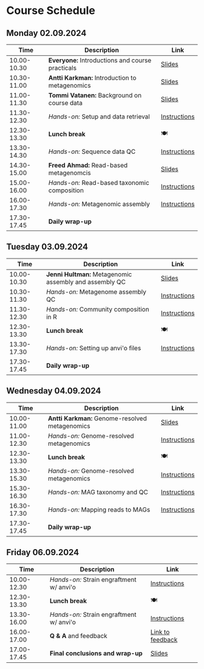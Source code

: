 # Course Schedule

## Monday 02.09.2024  

| Time | Description | Link |
| --- | --- | -- |
| 10.00-10.30 | __Everyone:__ Introductions and course practicals | [Slides](../Lectures/00_practicals.pdf) |
| 10.30-11.00 | __Antti Karkman:__ Introduction to metagenomics | [Slides](../Lectures/01_introduction.pdf) |
| 11.00-11.30 | __Tommi Vatanen:__ Background on course data | [Slides](../Lectures/XXX) |
| 11.30-12.30 | _Hands-on:_ Setup and data retrieval | [Instructions](README.md#setup) |
| 12.30-13.30 | __Lunch break__  | :plate_with_cutlery: |
| 13.30-14.30 | _Hands-on:_ Sequence data QC | [Instructions](README.md#quality-control) |
| 14.30-15.00 | __Freed Ahmad:__ Read-based metagenomcis | [Slides](../Lectures/XXX) |
| 15.00-16.00 | _Hands-on:_ Read-based taxonomic composition | [Instructions](README.md#read-based-taxonomy) |
| 16.00-17.30 | _Hands-on:_ Metagenomic assembly | [Instructions](README.md#read-based-taxonomy) |
| 17.30-17.45 | __Daily wrap-up__ |  |

## Tuesday 03.09.2024

| Time | Description | Link |
| --- | --- | -- |
| 10.00-10.30 | __Jenni Hultman:__ Metagenomic assembly and assembly QC | [Slides](../Lectures/XXX) |
| 10.30-11.30 | _Hands-on:_ Metagenome assembly QC | [Instructions](README.md#assembly-qc) |
| 11.30-12.30 | _Hands-on:_ Community composition in R | [Instructions](README.md#read-based-taxonomy) |
| 12.30-13.30 | __Lunch break__ | :plate_with_cutlery: |
| 13.30-17.30 | _Hands-on:_ Setting up anvi'o files | [Instructions](README.md#genome-resolved-metagenomics) |
| 17.30-17.45 | __Daily wrap-up__ |  |

## Wednesday 04.09.2024

| Time | Description | Link |
| --- | --- | -- |
| 10.00-11.00 | __Antti Karkman:__ Genome-resolved metagenomics | [Slides](../Lectures/04_genome-resolved_metagenomics.pdf) |
| 11.00-12.30 | _Hands-on:_ Genome-resolved metagenomics | [Instructions](README.md#interactive-use-and-binning) |
| 12.30-13.30 | __Lunch break__  | :plate_with_cutlery: |
| 13.30-15.30 | _Hands-on:_ Genome-resolved metagenomics | [Instructions](README.md#genome-resolved-metagenomics) |
| 15.30-16.30 | _Hands-on:_ MAG taxonomy and QC | [Instructions](README.md#mag-qc-and-taxonomy) |
| 16.30-17.30 | _Hands-on:_ Mapping reads to MAGs | [Instructions](README.md#mag-qc-and-taxonomy) |
| 17.30-17.45 | __Daily wrap-up__ |  |

## Friday 06.09.2024

| Time | Description | Link |
| --- | --- | -- |
| 10.00-12.30 | _Hands-on:_ Strain engraftment w/ anvi'o | [Instructions](README.md#strain-engraftment) |
| 12.30-13.30 | __Lunch break__ | :plate_with_cutlery: |
| 13.30-16.00 | _Hands-on:_ Strain engraftment w/ anvi'o | [Instructions](README.md#strain-engraftment) |
| 16.00-17.00 | __Q & A__ and feedback| [Link to feedback](XXX) |
| 17.00-17.45 | __Final conclusions and wrap-up__ | [Slides]([Slides](../Lectures/07_final-wrap-up.pdf)) |
